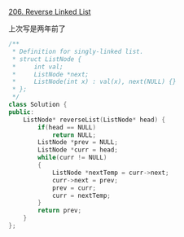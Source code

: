 [206. Reverse Linked List](https://leetcode.com/problems/reverse-linked-list/)

上次写是两年前了
```c++
/**
 * Definition for singly-linked list.
 * struct ListNode {
 *     int val;
 *     ListNode *next;
 *     ListNode(int x) : val(x), next(NULL) {}
 * };
 */
class Solution {
public:
    ListNode* reverseList(ListNode* head) {
        if(head == NULL)
            return NULL;
        ListNode *prev = NULL;
        ListNode *curr = head;
        while(curr != NULL)
        {
            ListNode *nextTemp = curr->next;
            curr->next = prev;
            prev = curr;
            curr = nextTemp;
        }
        return prev;
    }
};
```